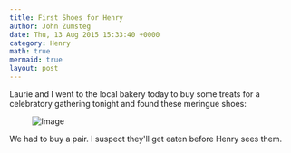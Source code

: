 ```yaml
---
title: First Shoes for Henry
author: John Zumsteg
date: Thu, 13 Aug 2015 15:33:40 +0000
category: Henry
math: true
mermaid: true
layout: post
---
```

Laurie and I went to the local bakery today to buy some treats for a celebratory gathering tonight and found these meringue shoes:

<figure class = "landscape">
	<img src="{{"/assets/images/2015/08/DSC02228.jpg" | prepend: site.baseurl  }}" alt="Image" />
	<figcaption></figcaption>
</figure>



We had to buy a pair. I suspect they'll get eaten before Henry sees them.
